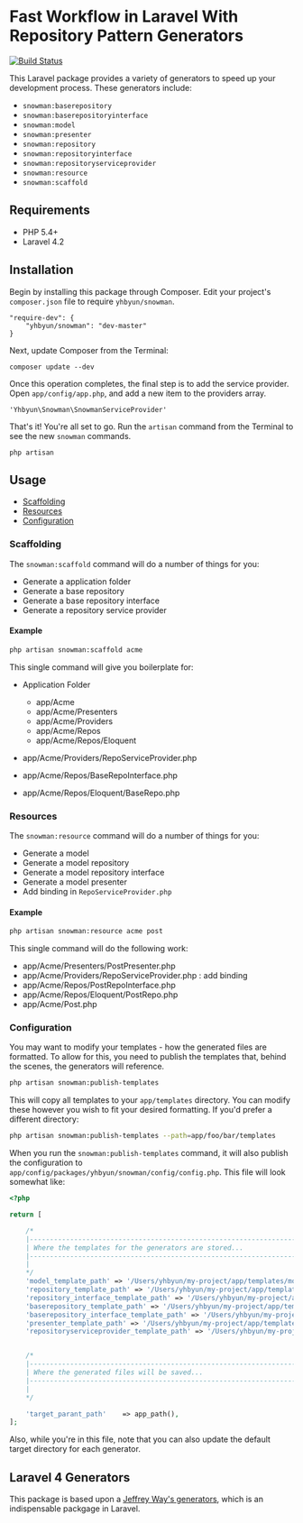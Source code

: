 # Fast Workflow in Laravel With Repository Pattern Generators

[![Build Status](https://travis-ci.org/yhbyun/laravel-snowman.svg?branch=master)](https://travis-ci.org/yhbyun/laravel-snowman)


This Laravel package provides a variety of generators to speed up your development process. These generators include:

- `snowman:baserepository`
- `snowman:baserepositoryinterface`
- `snowman:model`
- `snowman:presenter`
- `snowman:repository`
- `snowman:repositoryinterface`
- `snowman:repositoryserviceprovider`
- `snowman:resource`
- `snowman:scaffold`

## Requirements

- PHP 5.4+
- Laravel 4.2


## Installation

Begin by installing this package through Composer. Edit your project's `composer.json` file to require `yhbyun/snowman`.

	"require-dev": {
		"yhbyun/snowman": "dev-master"
	}

Next, update Composer from the Terminal:

    composer update --dev

Once this operation completes, the final step is to add the service provider. Open `app/config/app.php`, and add a new item to the providers array.

    'Yhbyun\Snowman\SnowmanServiceProvider'

That's it! You're all set to go. Run the `artisan` command from the Terminal to see the new `snowman` commands.

    php artisan

## Usage

- [Scaffolding](#scaffolding)
- [Resources](#resources)
- [Configuration](#configuration)

### Scaffolding

The `snowman:scaffold` command will do a number of things for you:

- Generate a application folder
- Generate a base repository
- Generate a base repository interface
- Generate a repository service provider

#### Example

```bash
php artisan snowman:scaffold acme
```

This single command will give you boilerplate for:

* Application Folder

  - app/Acme
  - app/Acme/Presenters
  - app/Acme/Providers
  - app/Acme/Repos
  - app/Acme/Repos/Eloquent

* app/Acme/Providers/RepoServiceProvider.php
* app/Acme/Repos/BaseRepoInterface.php
* app/Acme/Repos/Eloquent/BaseRepo.php


### Resources

The `snowman:resource` command will do a number of things for you:

- Generate a model
- Generate a model repository
- Generate a model repository interface
- Generate a model presenter
- Add binding in `RepoServiceProvider.php`

#### Example

```bash
php artisan snowman:resource acme post
```

This single command will do the following work:

- app/Acme/Presenters/PostPresenter.php
- app/Acme/Providers/RepoServiceProvider.php : add binding
- app/Acme/Repos/PostRepoInterface.php
- app/Acme/Repos/Eloquent/PostRepo.php
- app/Acme/Post.php


### Configuration

You may want to modify your templates - how the generated files are formatted. To allow for this, you
need to publish the templates that, behind the scenes, the generators will reference.

```bash
php artisan snowman:publish-templates
```

This will copy all templates to your `app/templates` directory. You can modify these however you wish to fit your desired formatting. If you'd prefer a different directory:

```bash
php artisan snowman:publish-templates --path=app/foo/bar/templates
```

When you run the `snowman:publish-templates` command, it will also publish
the configuration to `app/config/packages/yhbyun/snowman/config/config.php`. This file will look somewhat like:

```php
<?php

return [

    /*
    |--------------------------------------------------------------------------
    | Where the templates for the generators are stored...
    |--------------------------------------------------------------------------
    |
    */
    'model_template_path' => '/Users/yhbyun/my-project/app/templates/model.txt',
    'repository_template_path' => '/Users/yhbyun/my-project/app/templates/repository.txt',
    'repository_interface_template_path' => '/Users/yhbyun/my-project/app/templates/repository_interface.txt',
    'baserepository_template_path' => '/Users/yhbyun/my-project/app/templates/baserepository.txt',
    'baserepository_interface_template_path' => '/Users/yhbyun/my-project/app/templates/baserepository_interface.txt',
    'presenter_template_path' => '/Users/yhbyun/my-project/app/templates/presenter.txt',
    'repositoryserviceprovider_template_path' => '/Users/yhbyun/my-project/app/templates/repositoryserviceprovider.txt',


    /*
    |--------------------------------------------------------------------------
    | Where the generated files will be saved...
    |--------------------------------------------------------------------------
    |
    */

    'target_parant_path'	=> app_path(),
];
```

Also, while you're in this file, note that you can also update the default target directory for each generator.


## Laravel 4 Generators

This package is based upon a [Jeffrey Way's generators](https://github.com/JeffreyWay/Laravel-4-Generators), which is an indispensable packgage in Laravel.
